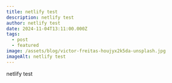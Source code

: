 ```yaml
---
title: netlify test
description: netlify test
author: netlify test
date: 2024-11-04T13:11:00.000Z
tags:
  - post
  - featured
image: /assets/blog/victor-freitas-houjyx2k5da-unsplash.jpg
imageAlt: netlify test
---
```

netlify test
